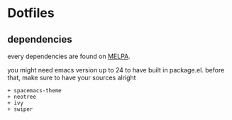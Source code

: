 # Dotfiles

## dependencies

every dependencies are found on [MELPA](https://melpa.org/).

you might need emacs version up to 24 to have built in package.el. before that, make sure to have your sources alright

```
+ spacemacs-theme
+ neotree
+ ivy
+ swiper
```